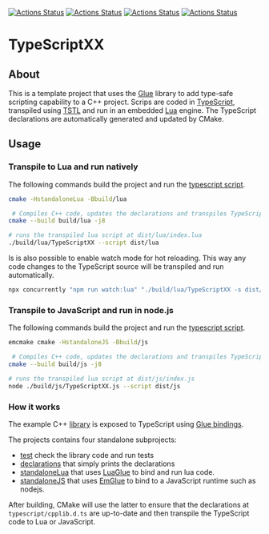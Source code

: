 [![Actions Status](https://github.com/TheLartians/TypeScriptXX/workflows/Lua/badge.svg)](https://github.com/TheLartians/TypeScriptXX/actions)
[![Actions Status](https://github.com/TheLartians/TypeScriptXX/workflows/JavaScript/badge.svg)](https://github.com/TheLartians/TypeScriptXX/actions)
[![Actions Status](https://github.com/TheLartians/TypeScriptXX/workflows/Test/badge.svg)](https://github.com/TheLartians/TypeScriptXX/actions)
[![Actions Status](https://github.com/TheLartians/TypeScriptXX/workflows/Check%20style/badge.svg)](https://github.com/TheLartians/TypeScriptXX/actions)

# TypeScriptXX

## About

This is a template project that uses the [Glue](https://github.com/TheLartians/Glue) library to add type-safe scripting capability to a C++ project.
Scrips are coded in [TypeScript](https://www.typescriptlang.org), transpiled using [TSTL](https://typescripttolua.github.io) and run in an embedded [Lua](https://www.lua.org) engine.
The TypeScript declarations are automatically generated and updated by CMake. 

## Usage

### Transpile to Lua and run natively

The following commands build the project and run the [typescript script](typescript/index.ts).

```bash
cmake -HstandaloneLua -Bbuild/lua

 # Compiles C++ code, updates the declarations and transpiles TypeScript
cmake --build build/lua -j8

# runs the transpiled lua script at dist/lua/index.lua
./build/lua/TypeScriptXX --script dist/lua 
```

Is is also possible to enable watch mode for hot reloading.
This way any code changes to the TypeScript source will be transpiled and run automatically.

```bash
npx concurrently "npm run watch:lua" "./build/lua/TypeScriptXX -s dist/lua --watch"
```

### Transpile to JavaScript and run in node.js

The following commands build the project and run the [typescript script](typescript/index.ts).

```bash
emcmake cmake -HstandaloneJS -Bbuild/js

 # Compiles C++ code, updates the declarations and transpiles TypeScript
cmake --build build/js -j8

# runs the transpiled lua script at dist/js/index.js
node ./build/js/TypeScriptXX.js --script dist/js 
```

### How it works

The example C++ [library](include/greeter/greeter.h) is exposed to TypeScript using [Glue bindings](source/glue.cpp).

The projects contains four standalone subprojects:

- [test](test) check the library code and run tests
- [declarations](declarations) that simply prints the declarations
- [standaloneLua](standaloneLua) that uses [LuaGlue](https://github.com/TheLartians/LuaGlue) to bind and run lua code.
- [standaloneJS](standaloneLua) that uses [EmGlue](https://github.com/TheLartians/EmGlue) to bind to a JavaScript runtime such as nodejs.

After building, CMake will use the latter to ensure that the declarations at `typescript/cpplib.d.ts` are up-to-date and then transpile the TypeScript code to Lua or JavaScript.
